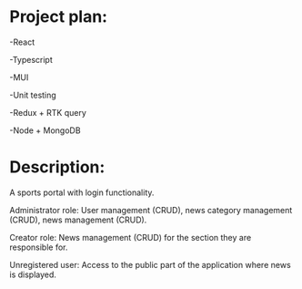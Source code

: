 # Project plan:

-React

-Typescript

-MUI

-Unit testing

-Redux + RTK query

-Node + MongoDB

# Description:

A sports portal with login functionality.

Administrator role: User management (CRUD), news category management (CRUD), news management (CRUD).

Creator role: News management (CRUD) for the section they are responsible for.

Unregistered user: Access to the public part of the application where news is displayed.

